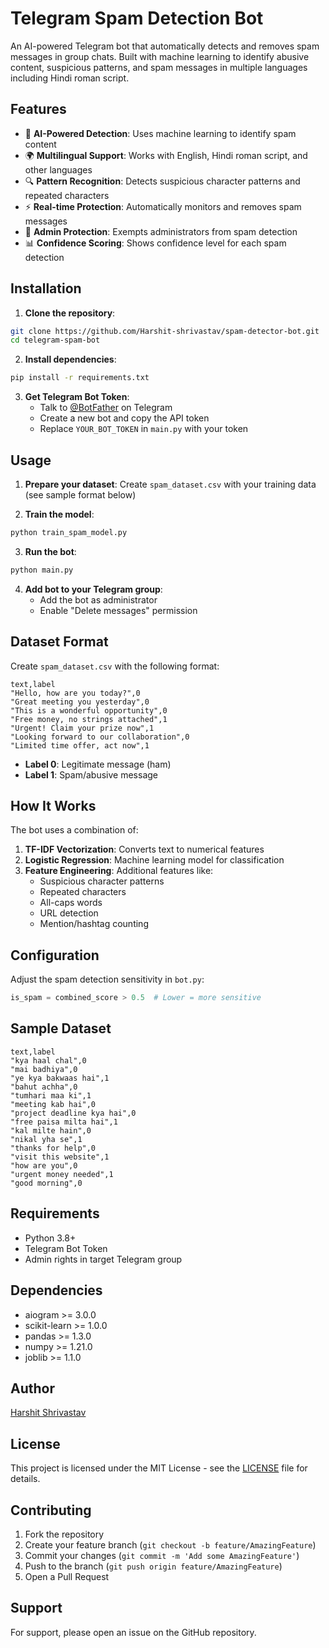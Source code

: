 # Telegram Spam Detection Bot

An AI-powered Telegram bot that automatically detects and removes spam messages in group chats. Built with machine learning to identify abusive content, suspicious patterns, and spam messages in multiple languages including Hindi roman script.

## Features

- 🤖 **AI-Powered Detection**: Uses machine learning to identify spam content
- 🌍 **Multilingual Support**: Works with English, Hindi roman script, and other languages
- 🔍 **Pattern Recognition**: Detects suspicious character patterns and repeated characters
- ⚡ **Real-time Protection**: Automatically monitors and removes spam messages
- 👮 **Admin Protection**: Exempts administrators from spam detection
- 📊 **Confidence Scoring**: Shows confidence level for each spam detection

## Installation

1. **Clone the repository**:
```bash
git clone https://github.com/Harshit-shrivastav/spam-detector-bot.git
cd telegram-spam-bot
```

2. **Install dependencies**:
```bash
pip install -r requirements.txt
```

3. **Get Telegram Bot Token**:
   - Talk to [@BotFather](https://t.me/BotFather) on Telegram
   - Create a new bot and copy the API token
   - Replace `YOUR_BOT_TOKEN` in `main.py` with your token

## Usage

1. **Prepare your dataset**:
   Create `spam_dataset.csv` with your training data (see sample format below)

2. **Train the model**:
```bash
python train_spam_model.py
```

3. **Run the bot**:
```bash
python main.py
```

4. **Add bot to your Telegram group**:
   - Add the bot as administrator
   - Enable "Delete messages" permission

## Dataset Format

Create `spam_dataset.csv` with the following format:

```csv
text,label
"Hello, how are you today?",0
"Great meeting you yesterday",0
"This is a wonderful opportunity",0
"Free money, no strings attached",1
"Urgent! Claim your prize now",1
"Looking forward to our collaboration",0
"Limited time offer, act now",1
```

- **Label 0**: Legitimate message (ham)
- **Label 1**: Spam/abusive message

## How It Works

The bot uses a combination of:

1. **TF-IDF Vectorization**: Converts text to numerical features
2. **Logistic Regression**: Machine learning model for classification
3. **Feature Engineering**: Additional features like:
   - Suspicious character patterns
   - Repeated characters
   - All-caps words
   - URL detection
   - Mention/hashtag counting

## Configuration

Adjust the spam detection sensitivity in `bot.py`:
```python
is_spam = combined_score > 0.5  # Lower = more sensitive
```

## Sample Dataset

```csv
text,label
"kya haal chal",0
"mai badhiya",0
"ye kya bakwaas hai",1
"bahut achha",0
"tumhari maa ki",1
"meeting kab hai",0
"project deadline kya hai",0
"free paisa milta hai",1
"kal milte hain",0
"nikal yha se",1
"thanks for help",0
"visit this website",1
"how are you",0
"urgent money needed",1
"good morning",0
```

## Requirements

- Python 3.8+
- Telegram Bot Token
- Admin rights in target Telegram group

## Dependencies

- aiogram >= 3.0.0
- scikit-learn >= 1.0.0
- pandas >= 1.3.0
- numpy >= 1.21.0
- joblib >= 1.1.0

## Author

[Harshit Shrivastav](https://github.com/Harshit-shrivastav)

## License

This project is licensed under the MIT License - see the [LICENSE](LICENSE) file for details.

## Contributing

1. Fork the repository
2. Create your feature branch (`git checkout -b feature/AmazingFeature`)
3. Commit your changes (`git commit -m 'Add some AmazingFeature'`)
4. Push to the branch (`git push origin feature/AmazingFeature`)
5. Open a Pull Request

## Support

For support, please open an issue on the GitHub repository.

